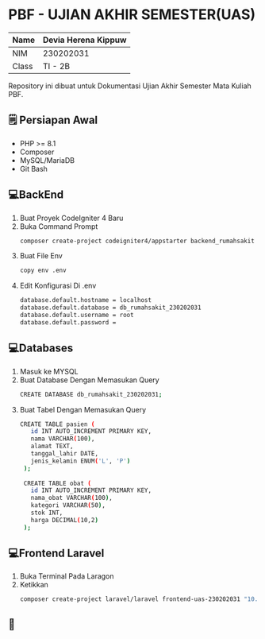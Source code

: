 # PBF - UJIAN AKHIR SEMESTER(UAS) 

| Name  | Devia Herena Kippuw |
|-------|---------------------|
| NIM   | 230202031           |
| Class | TI - 2B             |

Repository ini dibuat untuk Dokumentasi Ujian Akhir Semester Mata Kuliah PBF.

## 🗒️ Persiapan Awal
- PHP >= 8.1
- Composer
- MySQL/MariaDB
- Git Bash

## 💻BackEnd
1. Buat Proyek CodeIgniter 4 Baru
2. Buka Command Prompt
   ```bash
   composer create-project codeigniter4/appstarter backend_rumahsakit
3. Buat File Env
   ```bash
   copy env .env
4. Edit Konfigurasi Di .env
    ```bash
    database.default.hostname = localhost
    database.default.database = db_rumahsakit_230202031
    database.default.username = root
    database.default.password =
## 💻Databases
1. Masuk ke MYSQL
2. Buat Database Dengan Memasukan Query
   ```bash
   CREATE DATABASE db_rumahsakit_230202031;
3. Buat Tabel Dengan Memasukan Query
   ```bash
   CREATE TABLE pasien (
      id INT AUTO_INCREMENT PRIMARY KEY,
      nama VARCHAR(100),
      alamat TEXT,
      tanggal_lahir DATE,
      jenis_kelamin ENUM('L', 'P')
    );
    
    CREATE TABLE obat (
      id INT AUTO_INCREMENT PRIMARY KEY,
      nama_obat VARCHAR(100),
      kategori VARCHAR(50),
      stok INT,
      harga DECIMAL(10,2)
    );
   
## 💻Frontend Laravel
1. Buka Terminal Pada Laragon
2. Ketikkan
   ```bash
   composer create-project laravel/laravel frontend-uas-230202031 "10.0"
## 📧 

